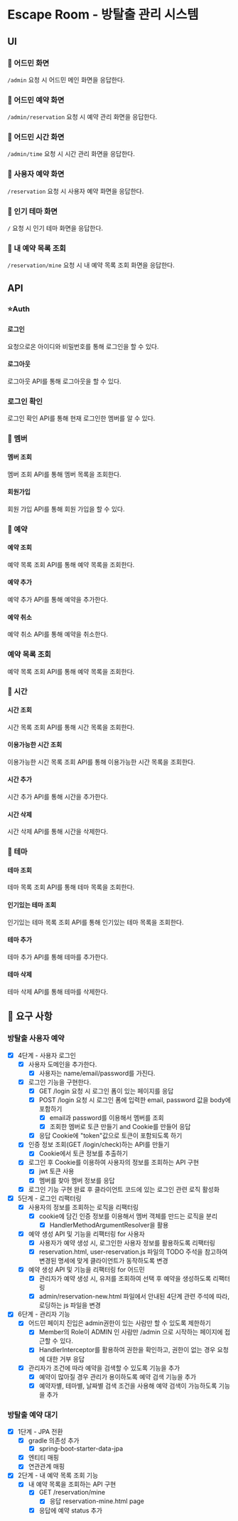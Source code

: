 # Escape Room - 방탈출 관리 시스템

## UI

### 🚀 어드민 화면

`/admin` 요청 시 어드민 메인 화면을 응답한다.

### 🚀 어드민 예약 화면

`/admin/reservation` 요청 시 예약 관리 화면을 응답한다.

### 🚀 어드민 시간 화면

`/admin/time` 요청 시 시간 관리 화면을 응답한다.

### 🚀 사용자 예약 화면

`/reservation` 요청 시 사용자 예약 화면을 응답한다.

### 🚀 인기 테마 화면

`/` 요청 시 인기 테마 화면을 응답한다.

### 🚀 내 예약 목록 조회

`/reservation/mine` 요청 시 내 예약 목록 조회 화면을 응답한다.

## API

### ⭐️Auth

#### 로그인

요청으로온 아이디와 비밀번호를 통해 로그인을 할 수 있다.

#### 로그아웃

로그아웃 API를 통해 로그아웃을 할 수 있다.

### 로그인 확인

로그인 확인 API를 통해 현재 로그인한 멤버를 알 수 있다.

### 👤 멤버

#### 멤버 조회

멤버 조회 API를 통해 멤버 목록을 조회한다.

#### 회원가입

회원 가입 API를 통해 회원 가입을 할 수 있다.

### 💎 예약

#### 예약 조회

예약 목록 조회 API를 통해 예약 목록을 조회한다.

#### 예약 추가

예약 추가 API를 통해 예약을 추가한다.

#### 예약 취소

예약 취소 API를 통해 예약을 취소한다.

### 예약 목록 조회

예약 목록 조회 API를 통해 예약 목록을 조회한다.

### 💎 시간

#### 시간 조회

시간 목록 조회 API를 통해 시간 목록을 조회한다.

#### 이용가능한 시간 조회

이용가능한 시간 목록 조회 API를 통해 이용가능한 시간 목록을 조회한다.

#### 시간 추가

시간 추가 API를 통해 시간을 추가한다.

#### 시간 삭제

시간 삭제 API를 통해 시간을 삭제한다.

### 💎 테마

#### 테마 조회

테마 목록 조회 API를 통해 테마 목록을 조회한다.

#### 인기있는 테마 조회

인기있는 테마 목록 조회 API를 통해 인기있는 테마 목록을 조회한다.

#### 테마 추가

테마 추가 API를 통해 테마를 추가한다.

#### 테마 삭제

테마 삭제 API를 통해 테마를 삭제한다.

## 📌 요구 사항

### 방탈출 사용자 예약

- [x] 4단계 - 사용자 로그인
    - [x] 사용자 도메인을 추가한다.
        - [x] 사용자는 name/email/password를 가진다.
    - [x] 로그인 기능을 구현한다.
        - [x] GET /login 요청 시 로그인 폼이 있는 페이지를 응답
        - [x] POST /login 요청 시 로그인 폼에 입력한 email, password 값을 body에 포함하기
            - [x] email과 password를 이용해서 멤버를 조회
            - [x] 조회한 멤버로 토큰 만들기 and Cookie를 만들어 응답
        - [x] 응답 Cookie에 "token"값으로 토큰이 포함되도록 하기
    - [x] 인증 정보 조회(GET /login/check)하는 API를 만들기
        - [x] Cookie에서 토큰 정보를 추출하기
    - [x] 로그인 후 Cookie를 이용하여 사용자의 정보를 조회하는 API 구현
        - [x] jwt 토큰 사용
        - [x] 멤버를 찾아 멤버 정보를 응답
    - [x] 로그인 기능 구현 완료 후 클라이언트 코드에 있는 로그인 관련 로직 활성화
- [x] 5단계 - 로그인 리팩터링
    - [x] 사용자의 정보를 조회하는 로직을 리팩터링
        - [x] cookie에 담긴 인증 정보를 이용해서 멤버 객체를 만드는 로직을 분리
            - [x] HandlerMethodArgumentResolver을 활용
    - [x] 예약 생성 API 및 기능을 리팩터링 for 사용자
        - [x] 사용자가 예약 생성 시, 로그인한 사용자 정보를 활용하도록 리팩터링
        - [x] reservation.html, user-reservation.js 파일의 TODO 주석을 참고하여 변경된 명세에 맞게 클라이언트가 동작하도록 변경
    - [x] 예약 생성 API 및 기능을 리팩터링 for 어드민
        - [x] 관리자가 예약 생성 시, 유저를 조회하여 선택 후 예약을 생성하도록 리팩터링
        - [x] admin/reservation-new.html 파일에서 안내된 4단계 관련 주석에 따라, 로딩하는 js 파일을 변경
- [x] 6단계 - 관리자 기능
    - [x] 어드민 페이지 진입은 admin권한이 있는 사람만 할 수 있도록 제한하기
        - [x] Member의 Role이 ADMIN 인 사람만 /admin 으로 시작하는 페이지에 접근할 수 있다.
        - [x] HandlerInterceptor를 활용하여 권한을 확인하고, 권한이 없는 경우 요청에 대한 거부 응답
    - [x] 관리자가 조건에 따라 예약을 검색할 수 있도록 기능을 추가
        - [x] 예약이 많아질 경우 관리가 용이하도록 예약 검색 기능을 추가
        - [x] 예약자별, 테마별, 날짜별 검색 조건을 사용해 예약 검색이 가능하도록 기능을 추가

### 방탈출 예약 대기

- [x] 1단계 - JPA 전환
    - [x] gradle 의존성 추가
        - [x] spring-boot-starter-data-jpa
    - [x] 엔티티 매핑
    - [x] 연관관계 매핑
- [x] 2단계 - 내 예약 목록 조회 기능
    - [x] 내 예약 목록을 조회하는 API 구현
        - [x] GET /reservation/mine
            - [x] 응답 reservation-mine.html page
        - [x] 응답에 예약 status 추가
